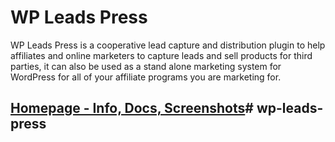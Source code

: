 WP Leads Press
================================================================================

WP Leads Press is a cooperative lead capture and distribution plugin to help affiliates and online marketers to capture leads and sell products for third parties, it can also be used as a stand alone marketing system for WordPress for all of your affiliate programs you are marketing for.

## [Homepage - Info, Docs, Screenshots](http://wpleadspress.com)#   w p - l e a d s - p r e s s  
 